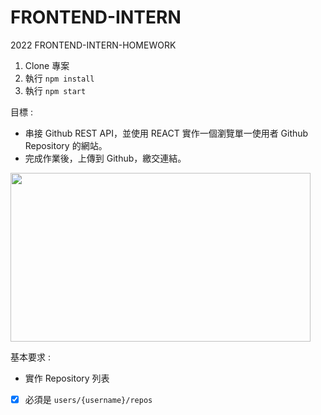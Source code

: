 # FRONTEND-INTERN
2022 FRONTEND-INTERN-HOMEWORK

1. Clone 專案
2. 執行 ```npm install```
3. 執行 ```npm start```

目標 : 

- 串接 Github REST API，並使用 REACT 實作一個瀏覽單一使用者 Github Repository 的網站。
- 完成作業後，上傳到 Github，繳交連結。

<img src="https://media.giphy.com/media/KDspjK5MT9xhqyycfR/giphy.gif" width="480" height="270"/>

基本要求 :
- 實作 Repository 列表
- [x] 必須是 `users/{username}/repos`
